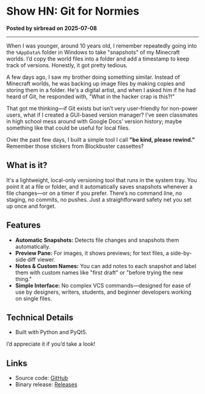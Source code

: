 # Show HN: Git for Normies

**Posted by sirbread on 2025-07-08**

---

When I was younger, around 10 years old, I remember repeatedly going into the `%AppData%` folder in Windows to take "snapshots" of my Minecraft worlds. I’d copy the world files into a folder and add a timestamp to keep track of versions. Honestly, it got pretty tedious.

A few days ago, I saw my brother doing something similar. Instead of Minecraft worlds, he was backing up image files by making copies and storing them in a folder. He's a digital artist, and when I asked him if he had heard of Git, he responded with, "What in the hacker crap is this?!"

That got me thinking—if Git exists but isn’t very user-friendly for non-power users, what if I created a GUI-based version manager? I’ve seen classmates in high school mess around with Google Docs’ version history; maybe something like that could be useful for local files.

Over the past few days, I built a simple tool I call **"be kind, please rewind."** Remember those stickers from Blockbuster cassettes?

## What is it?

It's a lightweight, local-only versioning tool that runs in the system tray. You point it at a file or folder, and it automatically saves snapshots whenever a file changes—or on a timer if you prefer. There’s no command line, no staging, no commits, no pushes. Just a straightforward safety net you set up once and forget.

## Features

- **Automatic Snapshots:** Detects file changes and snapshots them automatically.
- **Preview Pane:** For images, it shows previews; for text files, a side-by-side diff viewer.
- **Notes & Custom Names:** You can add notes to each snapshot and label them with custom names like "first draft" or "before trying the new thing."
- **Simple Interface:** No complex VCS commands—designed for ease of use by designers, writers, students, and beginner developers working on single files.

## Technical Details

- Built with Python and PyQt5.

I’d appreciate it if you’d take a look!

## Links

- Source code: [GitHub](https://github.com/sirbread/be-kind-please-rewind)
- Binary release: [Releases](https://github.com/sirbread/be-kind-please-rewind/releases/tag/bkpr-v1.0)